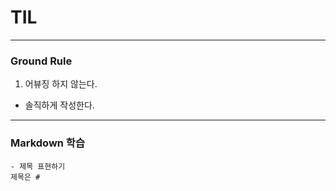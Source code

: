 # TIL

---
### Ground Rule

1. 어뷰징 하지 않는다.
  - 솔직하게 작성한다.


---

  ### Markdown 학습
    - 제목 표현하기
    제목은 #
    